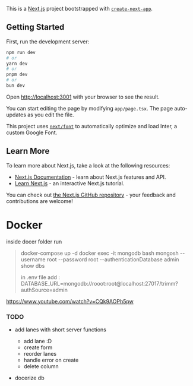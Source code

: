 This is a [Next.js](https://nextjs.org/) project bootstrapped with [`create-next-app`](https://github.com/vercel/next.js/tree/canary/packages/create-next-app).

## Getting Started

First, run the development server:

```bash
npm run dev
# or
yarn dev
# or
pnpm dev
# or
bun dev
```

Open [http://localhost:3001](http://localhost:3001) with your browser to see the result.

You can start editing the page by modifying `app/page.tsx`. The page auto-updates as you edit the file.

This project uses [`next/font`](https://nextjs.org/docs/basic-features/font-optimization) to automatically optimize and load Inter, a custom Google Font.

## Learn More

To learn more about Next.js, take a look at the following resources:

- [Next.js Documentation](https://nextjs.org/docs) - learn about Next.js features and API.
- [Learn Next.js](https://nextjs.org/learn) - an interactive Next.js tutorial.

You can check out [the Next.js GitHub repository](https://github.com/vercel/next.js/) - your feedback and contributions are welcome!

# Docker

inside docer folder run

> docker-compose up -d
> docker exec -it mongodb bash
> mongosh --username root --password root --authenticationDatabase admin
> show dbs
>
> in .env file add : DATABASE_URL=mongodb://rooot:root@localhost:27017/trimm?authSource=admin

https://www.youtube.com/watch?v=CQk9AOPh5pw

### TODO

- add lanes with short server functions

  - add lane :D
  - create form
  - reorder lanes
  - handle error on create
  - delete column

- docerize db
